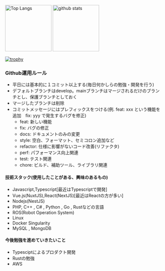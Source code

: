 <p align="left"> 
  <img alt="Top Langs" height="150px" src="https://github-readme-stats.vercel.app/api/top-langs/?username=crane74&layout=compact&show_icons=true&theme=onedark&count_private=true" />
  <img alt="github stats" height="150px" src="https://github-readme-stats.vercel.app/api?username=crane74&theme=onedark&show_icons=ture&count_private=true" />
</p>

[![trophy](https://github-profile-trophy.vercel.app/?username=crane74&theme=onedark&column=7
)](https://github.com/ryo-ma/github-profile-trophy)

### Github運用ルール
- 平日には基本的に１コミット以上する(毎日何かしらの勉強・開発を行う)
- デフォルトブランチはdevelop。mainブランチはマージされるだけのブランチとし、保護ブランチとしておく
- マージしたブランチは削除
- コミットメッセージにはプレフィックスをつける(例. feat: xxx という機能を追加　fix: yyy で発生するバグを修正)
  - feat: 新しい機能
  - fix: バグの修正
  - docs: ドキュメントのみの変更
  - style: 空白、フォーマット、セミコロン追加など
  - refactor: 仕様に影響がないコード改善(リファクタ)
  - perf: パフォーマンス向上関連
  - test: テスト関連
  - chore: ビルド、補助ツール、ライブラリ関連

#### 技術スタック(使用したことがある、興味のあるもの)
- Javascript,Typescript[最近はTypescriptで開発]
- Vue.js(NuxtJS),React(NextJS)[最近はReactの方が多い]
- Nodejs(NestJS)
- PHP, C++ , C# , Python , Go , Rustなどの言語
- ROS(Robot Operation System)
- Linux
- Docker Singularity
- MySQL , MongoDB

#### 今後勉強を進めていきたいこと
- Typesciptによるプロダクト開発
- Rustの勉強
- AWS

<!--
**crane74/crane74** is a ✨ _special_ ✨ repository because its `README.md` (this file) appears on your GitHub profile.

Here are some ideas to get you started:

- 🔭 I’m currently working on ...
- 🌱 I’m currently learning ...
- 👯 I’m looking to collaborate on ...
- 🤔 I’m looking for help with ...
- 💬 Ask me about ...
- 📫 How to reach me: ...
- 😄 Pronouns: ...
- ⚡ Fun fact: ...
-->
